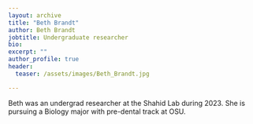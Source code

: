 ```yaml
---
layout: archive
title: "Beth Brandt"
author: Beth Brandt
jobtitle: Undergraduate researcher
bio:
excerpt: ""
author_profile: true
header:
  teaser: /assets/images/Beth_Brandt.jpg

---
```

Beth was an undergrad researcher at the Shahid Lab during 2023. She is pursuing a Biology major with pre-dental track at OSU.
